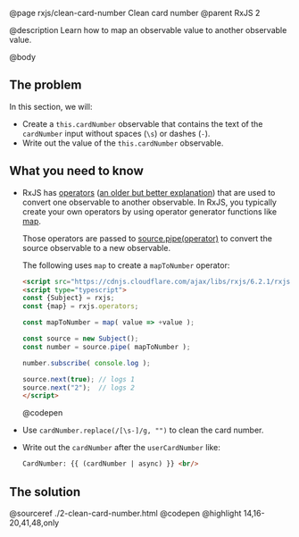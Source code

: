 @page rxjs/clean-card-number Clean card number
@parent RxJS 2

@description Learn how to map an observable value to
another observable value.

@body

## The problem

In this section, we will:

- Create a `this.cardNumber` observable that contains the
  text of the `cardNumber` input without spaces (`\s`) or dashes (`-`).
- Write out the value of the `this.cardNumber` observable.

## What you need to know

- RxJS has [operators](http://reactivex.io/documentation/operators.html)
  ([an older but better explanation](http://reactivex.io/rxjs/manual/overview.html#operators)) that are used to
  convert one observable to another observable.  In RxJS, you typically create your own operators
  by using operator generator functions like [map](https://rxjs-dev.firebaseapp.com/api/operators/map).

  Those operators are passed to [source.pipe(operator)](https://rxjs-dev.firebaseapp.com/api/index/function/pipe) to convert the source observable to a new observable.

  The following uses `map` to create a `mapToNumber` operator:

  ```html
  <script src="https://cdnjs.cloudflare.com/ajax/libs/rxjs/6.2.1/rxjs.umd.js"></script>
  <script type="typescript">
  const {Subject} = rxjs;
  const {map} = rxjs.operators;

  const mapToNumber = map( value => +value );

  const source = new Subject();
  const number = source.pipe( mapToNumber );

  number.subscribe( console.log );

  source.next(true); // logs 1
  source.next("2");  // logs 2
  </script>
  ```
  @codepen

- Use `cardNumber.replace(/[\s-]/g, "")` to clean the card number.
- Write out the `cardNumber` after the `userCardNumber` like:
  ```html
  CardNumber: {{ (cardNumber | async) }} <br/>
  ```


## The solution

@sourceref ./2-clean-card-number.html
@codepen
@highlight 14,16-20,41,48,only
